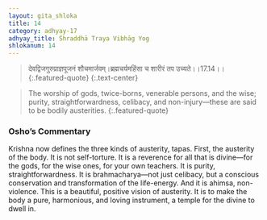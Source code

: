 ```yaml
---
layout: gita_shloka
title: 14
category: adhyay-17
adhyay_title: Śhraddhā Traya Vibhāg Yog
shlokanum: 14
---
```


> देवद्विजगुरुप्राज्ञपूजनं शौचमार्जवम्।ब्रह्मचर्यमहिंसा च शारीरं तप उच्यते।।17.14।।
{:.featured-quote} 
{:.text-center}

> The worship of gods, twice-borns, venerable persons, and the wise; purity, straightforwardness, celibacy, and non-injury—these are said to be bodily austerities.
{:.featured-quote}

### Osho’s Commentary
Krishna now defines the three kinds of austerity, tapas. First, the austerity of the body.
It is not self-torture. It is a reverence for all that is divine—for the gods, for the wise ones, for your own teachers. It is purity, straightforwardness. It is brahmacharya—not just celibacy, but a conscious conservation and transformation of the life-energy. And it is ahimsa, non-violence.
This is a beautiful, positive vision of austerity. It is to make the body a pure, harmonious, and loving instrument, a temple for the divine to dwell in.
